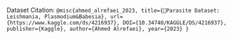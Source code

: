 Dataset Citation: `@misc{ahmed_alrefaei_2023,
	title={🔬Parasite Dataset: Leishmania,
	Plasmodium&Babesia},
	url={https://www.kaggle.com/ds/4216937},
	DOI={10.34740/KAGGLE/DS/4216937},
	publisher={Kaggle},
	author={Ahmed Alrefaei},
	year={2023}
}`